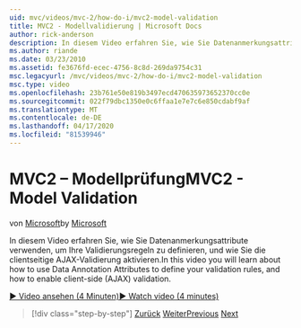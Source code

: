 ```yaml
---
uid: mvc/videos/mvc-2/how-do-i/mvc2-model-validation
title: MVC2 - Modellvalidierung | Microsoft Docs
author: rick-anderson
description: In diesem Video erfahren Sie, wie Sie Datenanmerkungsattribute verwenden, um Ihre Validierungsregeln zu definieren, und wie Sie die clientseitige AJAX-Validierung aktivieren.
ms.author: riande
ms.date: 03/23/2010
ms.assetid: fe3676fd-ecec-4756-8c8d-269da9754c31
msc.legacyurl: /mvc/videos/mvc-2/how-do-i/mvc2-model-validation
msc.type: video
ms.openlocfilehash: 23b761e50e819b3497ecd470635973652370cc0e
ms.sourcegitcommit: 022f79dbc1350e0c6ffaa1e7e7c6e850cdabf9af
ms.translationtype: MT
ms.contentlocale: de-DE
ms.lasthandoff: 04/17/2020
ms.locfileid: "81539946"
---
```

# <a name="mvc2---model-validation"></a><span data-ttu-id="f4104-103">MVC2 – Modellprüfung</span><span class="sxs-lookup"><span data-stu-id="f4104-103">MVC2 - Model Validation</span></span>

<span data-ttu-id="f4104-104">von [Microsoft](https://github.com/microsoft)</span><span class="sxs-lookup"><span data-stu-id="f4104-104">by [Microsoft](https://github.com/microsoft)</span></span>

<span data-ttu-id="f4104-105">In diesem Video erfahren Sie, wie Sie Datenanmerkungsattribute verwenden, um Ihre Validierungsregeln zu definieren, und wie Sie die clientseitige AJAX-Validierung aktivieren.</span><span class="sxs-lookup"><span data-stu-id="f4104-105">In this video you will learn about how to use Data Annotation Attributes to define your validation rules, and how to enable client-side (AJAX) validation.</span></span>

[<span data-ttu-id="f4104-106">&#9654; Video ansehen (4 Minuten)</span><span class="sxs-lookup"><span data-stu-id="f4104-106">&#9654; Watch video (4 minutes)</span></span>](https://channel9.msdn.com/Blogs/ASP-NET-Site-Videos/mvc2-model-validation)

> [!div class="step-by-step"]
> <span data-ttu-id="f4104-107">[Zurück](mvc2-stronglytyped-helpers.md)
> [Weiter](mvc2-template-customization.md)</span><span class="sxs-lookup"><span data-stu-id="f4104-107">[Previous](mvc2-stronglytyped-helpers.md)
[Next](mvc2-template-customization.md)</span></span>
